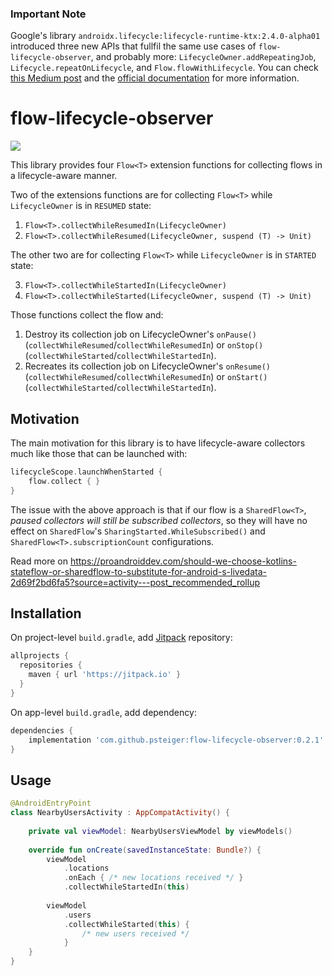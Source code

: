### Important Note

Google's library `androidx.lifecycle:lifecycle-runtime-ktx:2.4.0-alpha01` introduced three new APIs that fullfil the same use cases of `flow-lifecycle-observer`, and probably more: `LifecycleOwner.addRepeatingJob`, `Lifecycle.repeatOnLifecycle`, and `Flow.flowWithLifecycle`. You can check [this Medium post](https://medium.com/androiddevelopers/a-safer-way-to-collect-flows-from-android-uis-23080b1f8bda) and the [official documentation](https://developer.android.com/jetpack/androidx/releases/lifecycle) for more information.

# flow-lifecycle-observer

[![](https://jitpack.io/v/psteiger/flow-lifecycle-observer.svg)](https://jitpack.io/#psteiger/flow-lifecycle-observer)

This library provides four `Flow<T>` extension functions for collecting flows in a lifecycle-aware manner.

Two of the extensions functions are for collecting `Flow<T>` while `LifecycleOwner` is in `RESUMED` state:

1. `Flow<T>.collectWhileResumedIn(LifecycleOwner)`
2. `Flow<T>.collectWhileResumed(LifecycleOwner, suspend (T) -> Unit)`

The other two are for collecting `Flow<T>` while `LifecycleOwner` is in `STARTED` state:

3. `Flow<T>.collectWhileStartedIn(LifecycleOwner)`
4. `Flow<T>.collectWhileStarted(LifecycleOwner, suspend (T) -> Unit)`

Those functions collect the flow and:

1. Destroy its collection job on LifecycleOwner's `onPause()` (`collectWhileResumed`/`collectWhileResumedIn`) or `onStop()` (`collectWhileStarted`/`collectWhileStartedIn`).
2. Recreates its collection job on LifecycleOwner's `onResume()` (`collectWhileResumed`/`collectWhileResumedIn`) or `onStart()` (`collectWhileStarted`/`collectWhileStartedIn`).

## Motivation

The main motivation for this library is to have lifecycle-aware collectors much like those that can be launched with:

```kotlin
lifecycleScope.launchWhenStarted {
    flow.collect { }
}
```

The issue with the above approach is that if our flow is a `SharedFlow<T>`, *paused collectors will still be subscribed collectors*, so they will have no effect on `SharedFlow`'s `SharingStarted.WhileSubscribed()` and `SharedFlow<T>.subscriptionCount` configurations.

Read more on https://proandroiddev.com/should-we-choose-kotlins-stateflow-or-sharedflow-to-substitute-for-android-s-livedata-2d69f2bd6fa5?source=activity---post_recommended_rollup

## Installation 

On project-level `build.gradle`, add [Jitpack](https://jitpack.io/) repository:

```groovy
allprojects {
  repositories {
    maven { url 'https://jitpack.io' }
  }
}
```

On app-level `build.gradle`, add dependency:

```groovy
dependencies {
    implementation 'com.github.psteiger:flow-lifecycle-observer:0.2.1'
}
```

## Usage

```kotlin
@AndroidEntryPoint
class NearbyUsersActivity : AppCompatActivity() {
    
    private val viewModel: NearbyUsersViewModel by viewModels()
    
    override fun onCreate(savedInstanceState: Bundle?) {
        viewModel
            .locations
            .onEach { /* new locations received */ }
            .collectWhileStartedIn(this)
            
        viewModel
            .users
            .collectWhileStarted(this) {
                /* new users received */
            }
    }
}
```
